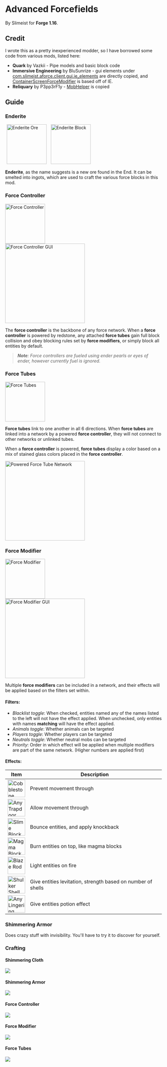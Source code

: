 # Advanced Forcefields

By Slimeist for **Forge 1.16**.

## Credit

I wrote this as a pretty inexperienced modder, so I have borrowed some code from various mods, listed here:
* **Quark** by Vazkii - Pipe models and basic block code
* **Immersive Engineering** by BluSunrize - gui elements under [com.slimeist.aforce.client.gui.ie_elements](src/main/java/com/slimeist/aforce/client/gui/ie_elements) are directly copied,
  and [ContainerScreenForceModifier](src/main/java/com/slimeist/aforce/client/gui/ContainerScreenForceModifier.java) is based off of IE.
* **Reliquary** by P3pp3rF1y - [MobHelper](src/main/java/com/slimeist/aforce/core/util/MobHelper.java) is copied

## Guide

### Enderite

<img src="https://i.imgur.com/MMZa0n6.png" height="128" alt="Enderite Ore" title="Enderite Ore" hspace=5> <img hspace=5 src="https://i.imgur.com/S08XUHE.png" height="128" alt="Enderite Block" title="Enderite Block">

**Enderite**, as the name suggests is a new ore found in the End.
It can be smelted into ingots, which are used to craft the various force
blocks in this mod.

### Force Controller

<img src="https://i.imgur.com/dqZJayg.png" height="128" alt="Force Controller">
<br>
<img src="https://i.imgur.com/RE458ZC.png" height="256" alt="Force Controller GUI">

The **force controller** is the backbone of any force network.
When a **force controller** is powered by redstone, any attached
**force tubes** gain full block collision and obey blocking rules
set by **force modifiers**, or simply block all entities by default.

>***Note**: Force controllers are fueled using ender pearls or eyes
of ender, however currently fuel is ignored.*

### Force Tubes

<img src="https://i.imgur.com/rRLdJpW.png" height="128" title="4 force tubes demonstrating connection patterns" alt="Force Tubes">

**Force tubes** link to one another in all 6 directions. When **force tubes**
are linked into a network by a powered **force controller**, they will not connect
to other networks or unlinked tubes.

When a **force controller** is powered, **force tubes** display a color based on a mix
of stained glass colors placed in the **force controller**.

<img src="https://i.imgur.com/mYryueo.png" height="256" alt="Powered Force Tube Network">

### Force Modifier

<img src="https://i.imgur.com/CzN5Lyb.png" height="128" alt="Force Modifier">
<br>
<img src="https://i.imgur.com/czPv8lH.png" height="256" alt="Force Modifier GUI">

Multiple **force modifiers** can be included in a network, and their effects will
be applied based on the filters set within.

#### Filters:

- *Blacklist toggle*: When checked, entities named any of the names listed to the
  left will not have the effect applied. When unchecked, only entities with names
  **matching** will have the effect applied.
- *Animals toggle*: Whether animals can be targeted
- *Players toggle*: Whether players can be targeted
- *Neutrals toggle*: Whether neutral mobs can be targeted
- *Priority*: Order in which effect will be applied when multiple modifiers are part
of the same network. (Higher numbers are applied first)

#### Effects:

| Item | Description |
| ---- | ----------- |
| <img src="https://i.imgur.com/MI30bwv.png" height=56 title="Cobblestone"> | Prevent movement through |
| <img src="https://i.imgur.com/XwPj18N.png" height=56 title="Any Trapdoor"> | Allow movement through |
| <img src="https://i.imgur.com/210jJhd.png" height=56 title="Slime Block"> | Bounce entities, and apply knockback |
| <img src="https://i.imgur.com/EfoXk29.png" height=56 title="Magma Block"> | Burn entities on top, like magma blocks |
| <img src="https://i.imgur.com/WDhsqqQ.png" height=56 title="Blaze Rod"> | Light entities on fire |
| <img src="https://i.imgur.com/9ClkSPB.png" height=56 title="Shulker Shell"> | Give entities levitation, strength based on number of shells |
| <img src="https://i.imgur.com/fsLH9Gm.png" height=56 title="Any Lingering Potion"> | Give entities potion effect |

### Shimmering Armor

Does crazy stuff with invisibility. You'll have to try it to discover for yourself.

### Crafting

#### Shimmering Cloth

<img src="https://i.imgur.com/2Ks9raj.png">

#### Shimmering Armor

<img src="https://i.imgur.com/SsZeZAM.png">

#### Force Controller

<img src="https://i.imgur.com/JAJoe0q.png">

#### Force Modifier

<img src="https://i.imgur.com/Qu0pp7o.png">

#### Force Tubes

<img src="https://i.imgur.com/ogFkQKl.png">